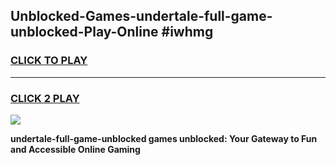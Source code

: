 
## Unblocked-Games-undertale-full-game-unblocked-Play-Online #iwhmg
<h3>
<a href="https://news.freeplayer.one?title=undertale-full-game-unblocked&ref=3">CLICK TO PLAY</a></h3>
<hr>

<h3>
<a href="https://news.freeplayer.one?title=undertale-full-game-unblocked&ref=3">CLICK 2 PLAY</a>
  
</h3>

<a href="https://news.freeplayer.one?title=undertale-full-game-unblocked&ref=3"><img src="https://clearcache.store/games.png"></a>


**undertale-full-game-unblocked games unblocked: Your Gateway to Fun and Accessible Online Gaming**
